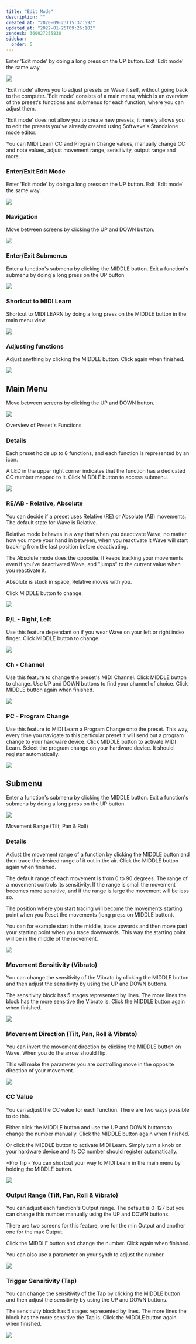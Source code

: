 ```yaml
---
title: "Edit Mode"
description: ""
created_at: "2020-09-23T15:37:59Z"
updated_at: "2022-01-25T09:26:10Z"
zendesk: 360027255838
sidebar:
  order: 5
---
```


Enter 'Edit mode' by doing a long press on the UP button. Exit 'Edit mode' the same way.

![](/images/article_360013657538_image_0.png)

'Edit mode' allows you to adjust presets on Wave it self, without going back to the computer.
'Edit mode' consists of a main menu, which is an overview of the preset's functions and submenus for each function, where you can adjust them.

'Edit mode' does not allow you to create new presets, it merely allows you to edit the presets you've already created using Softwave's Standalone mode editor.

You can MIDI Learn CC and Program Change values, manually change CC and note values, adjust movement range, sensitivity, output range and more.

### Enter/Exit Edit Mode

Enter 'Edit mode' by doing a long press on the UP button. Exit 'Edit mode' the same way.

![](/images/article_360013657538_image_0.png)

### Navigation

Move between screens by clicking the UP and DOWN button.

![](/images/article_360013657538_image_2.png)

### Enter/Exit Submenus

Enter a function's submenu by clicking the MIDDLE button. Exit a function's submenu by doing a long press on the UP button

![](/images/article_360013657538_image_3.png)

### Shortcut to MIDI Learn

Shortcut to MIDI LEARN by doing a long press on the MIDDLE button in the main menu view.

![](/images/article_360013657538_image_4.png)

### Adjusting functions

Adjust anything by clicking the MIDDLE button. Click again when finished.

![](/images/article_360013657538_image_5.png)

## Main Menu

Move between screens by clicking the UP and DOWN button.

![](/images/article_360013715937_image_0.png)

Overview of Preset's Functions

### Details

Each preset holds up to 8 functions, and each function is represented by an icon.

A LED in the upper right corner indicates that the function has a dedicated CC number mapped to it. Click MIDDLE button to access submenu.

![](/images/edit-mode-main-menu-details.png)

### RE/AB - Relative, Absolute

You can decide if a preset uses Relative (RE) or Absolute (AB) movements. The default state for Wave is Relative.

Relative mode behaves in a way that when you deactivate Wave, no matter how you move your hand in between, when you reactivate it Wave will start tracking from the last position before deactivating.

The Absolute mode does the opposite. It keeps tracking your movements even if you've deactivated Wave, and "jumps" to the current value when you reactivate it.

Absolute is stuck in space, Relative moves with you.

Click MIDDLE button to change.

![](/images/edit-mode-main-menu-reab.png)

### R/L - Right, Left

Use this feature dependant on if you wear Wave on your left or right index finger. Click MIDDLE button to change.

![](/images/edit-mode-main-menu-rl.png)

### Ch - Channel

Use this feature to change the preset's MIDI Channel. Click MIDDLE button to change. Use UP and DOWN buttons to find your channel of choice. Click MIDDLE button again when finished.

![](/images/edit-mode-main-menu-ch.png)

### PC - Program Change

Use this feature to MIDI Learn a Program Change onto the preset. This way, every time you navigate to this particular preset it will send out a program change to your hardware device. Click MIDDLE button to activate MIDI Learn. Select the program change on your hardware device. It should register automatically.

![](/images/edit-mode-main-menu-pc.png)

</details>

## Submenu

Enter a function's submenu by clicking the MIDDLE button. Exit a function's submenu by doing a long press on the UP button.

![](/images/article_360013716077_image_0.png)

Movement Range (Tilt, Pan &amp; Roll)

### Details

Adjust the movement range of a function by clicking the MIDDLE button and then trace the desired range of it out in the air. Click the MIDDLE button again when finished.

The default range of each movement is from 0 to 90 degrees. The range of a movement controls its sensitivity. If the range is small the movement becomes more sensitive, and if the range is large the movement will be less so.

The position where you start tracing will become the movements starting point when you Reset the movements (long press on MIDDLE button).

You can for example start in the middle, trace upwards and then move past your starting point when you trace downwards. This way the starting point will be in the middle of the movement.

![](/images/edit-mode-sub-menu-details.png)

### Movement Sensitivity (Vibrato)

You can change the sensitivity of the Vibrato by clicking the MIDDLE button and then adjust the sensitivity by using the UP and DOWN buttons.

The sensitivity block has 5 stages represented by lines. The more lines the block has the more sensitive the Vibrato is. Click the MIDDLE button again when finished.

![](/images/edit-mode-sub-menu-vibrato.png)

### Movement Direction (Tilt, Pan, Roll &amp; Vibrato)

You can invert the movement direction by clicking the MIDDLE button on Wave. When you do the arrow should flip.

This will make the parameter you are controlling move in the opposite direction of your movement.

![](/images/edit-mode-sub-menu-direction.png)

### CC Value

You can adjust the CC value for each function. There are two ways possible to do this.

Either click the MIDDLE button and use the UP and DOWN buttons to change the number manually. Click the MIDDLE button again when finished.

Or click the MIDDLE button to activate MIDI Learn. Simply turn a knob on your hardware device and its CC number should register automatically.

\*Pro Tip - You can shortcut your way to MIDI Learn in the main menu by holding the MIDDLE button.

![](/images/edit-mode-sub-menu-cc.png)

### Output Range (Tilt, Pan, Roll &amp; Vibrato)

You can adjust each function's Output range. The default is 0-127 but you can change this number manually using the UP and DOWN buttons.

There are two screens for this feature, one for the min Output and another one for the max Output.

Click the MIDDLE button and change the number. Click again when finished.

You can also use a parameter on your synth to adjust the number.

![](/images/edit-mode-sub-menu-out-range.png)

### Trigger Sensitivity (Tap)

You can change the sensitivity of the Tap by clicking the MIDDLE button and then adjust the sensitivity by using the UP and DOWN buttons.

The sensitivity block has 5 stages represented by lines. The more lines the block has the more sensitive the Tap is. Click the MIDDLE button again when finished.

![](/images/edit-mode-sub-menu-trigger-sens.png)
